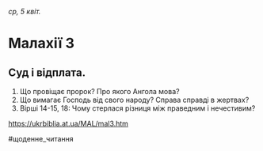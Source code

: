
_ср, 5 квіт._

# Малахії 3

## Суд і відплата.
1. Що провіщає пророк? Про якого Ангола мова?
2. Що вимагає Господь від свого народу? Справа справді в жертвах?
3. Вірші 14-15, 18: Чому стерлася різниця між праведним і нечестивим?

https://ukrbiblia.at.ua/MAL/mal3.htm 

#щоденне_читання
